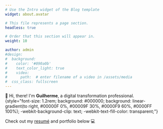```yaml
---
# Use the Intro widget of the Blog template
widget: about.avatar

# This file represents a page section.
headless: true

# Order that this section will appear in.
weight: 10

author: admin
#design:
#  background:
#    color: '#090a0b'
#    text_color_light: true
#    video:
#      path:  # enter filename of a video in /assets/media
#  css_class: fullscreen
---
```


👋 Hi, there! I'm **Guilherme**, a digital transformation professional.
{style="font-size: 1.2rem; background: #000000; background: linear-gradient(to right, #00000F 0%, #00009F 30%, #0000F9 60%, #0000FF 100%); -webkit-background-clip: text; -webkit-text-fill-color: transparent;"}

Check out my [resumé](/about/) and portfolio below 💻